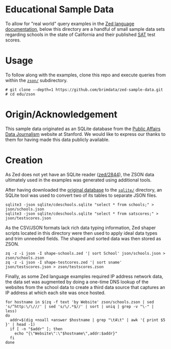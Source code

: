 # Educational Sample Data

To allow for "real world" query examples in the
[Zed language documentation](https://github.com/brimdata/zed/blob/main/docs/language/README.md),
below this directory are a handful of small sample data sets regarding
schools in the state of California and their published
[SAT](https://en.wikipedia.org/wiki/SAT) test scores.

# Usage

To follow along with the examples, clone this repo and execute queries from
within the [`zson/`](zson) subdirectory.

```
# git clone --depth=1 https://github.com/brimdata/zed-sample-data.git
# cd edu/zson
```

# Origin/Acknowledgement

This sample data originated as an SQLite database from the
[Public Affairs Data Journalism](http://2016.padjo.org/tutorials/sqlite-data-starterpacks/)
website at Stanford. We would like to express our thanks to them for having
made this data publicly available.

# Creation

As Zed does not yet have an SQLite reader ([zed/2844](https://github.com/brimdata/zed/issues/2844)),
the ZSON data ultimately used in the examples was generated using
additional tools.

After having downloaded the [original database](http://2016.padjo.org/files/data/starterpack/cde-schools/cdeschools.sqlite)
to the [`sqlite/`](sqlite) directory, an SQLite tool was used to convert two
of its tables to separate JSON files.

```
sqlite3 -json sqlite/cdeschools.sqlite "select * from schools;" > json/schools.json
sqlite3 -json sqlite/cdeschools.sqlite "select * from satscores;" > json/testscores.json
```

As the CSV/JSON formats lack rich data typing information, Zed shaper scripts
located in this directory were then used to apply ideal data types and trim
unneeded fields. The shaped and sorted data was then stored as ZSON.

```
zq -z -i json -I shape-schools.zed '| sort School' json/schools.json > zson/schools.zson
zq -z -i json -I shape-testcores.zed '| sort sname' json/testscores.json > zson/testscores.zson
```

Finally, as some Zed language examples required IP address network data, the
data set was augmented by doing a one-time DNS lookup of the websites from the
school data to create a third data source that captures an IP address at
which each site was once hosted.

```
for hostname in $(zq -f text 'by Website' zson/schools.zson | sed 's/^http:\/\///' | sed 's/\/.*$//' | sort | uniq | grep -v "\-" | less)
do
  addr=$(dig +noall +answer $hostname | grep "\tA\t" | awk '{ print $5 }' | head -1)
  if [ -n "$addr" ]; then
    echo "{\"Website\":\"$hostname\",addr:$addr}"
  fi
done
```
